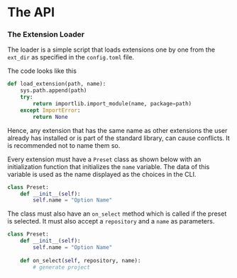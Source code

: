 
# The API

### The Extension Loader

The loader is a simple script that loads extensions one by one from the `ext_dir` as specified in the `config.toml` file.

The code looks like this

```python
def load_extension(path, name):
    sys.path.append(path)
    try:
        return importlib.import_module(name, package=path)
    except ImportError:
        return None
```

Hence, any extension that has the same name as other extensions the user already has installed or is part of the standard library, can cause conflicts. It is recommended not to name them so.

Every extension must have a `Preset` class as shown below with an initialization function that initializes the `name` variable. The data of this variable is used as the name displayed as the choices in the CLI.

```python
class Preset:
    def __init__(self):
        self.name = "Option Name"
```

The class must also have an `on_select` method which is called if the preset is selected. It must also accept a `repository` and a `name` as parameters.

```python
class Preset:
    def __init__(self):
        self.name = "Option Name"
        
    def on_select(self, repository, name):
        # generate project
```